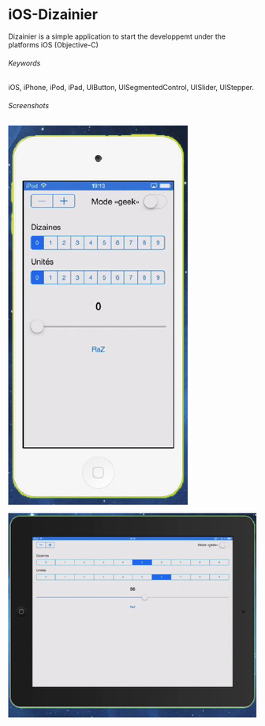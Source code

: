 iOS-Dizainier
=============

Dizainier is a simple application to start the developpemt under the platforms iOS (Objective-C)

###### Keywords
iOS, iPhone, iPod, iPad, UIButton, UISegmentedControl, UISlider, UIStepper.

###### Screenshots
![alt text](https://github.com/Kingsousse/iOS-Dizainier/blob/master/capt1.png "screen 1")

![alt text](https://github.com/Kingsousse/iOS-Dizainier/blob/master/capt2.png "screen 2")
